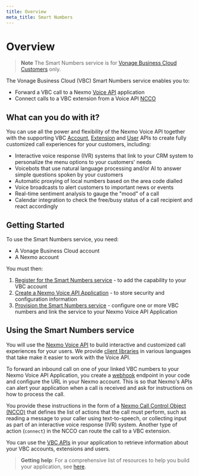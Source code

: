 ```yaml
---
title: Overview
meta_title: Smart Numbers
---
```


# Overview

> **Note** The Smart Numbers service is for [Vonage Business Cloud Customers](https://www.vonage.com/business/) only.

The Vonage Business Cloud (VBC) Smart Numbers service enables you to:

* Forward a VBC call to a Nexmo [Voice API](/voice/voice-api/api-reference) application
* Connect calls to a VBC extension from a Voice API [NCCO](/voice/voice-api/guides/ncco)

## What can you do with it?
You can use all the power and flexibility of the Nexmo Voice API together with the supporting VBC [Account](/vonage-business-cloud/vbc-apis/account-api/overview), [Extension](/vonage-business-cloud/vbc-apis/extension-api/overview) and [User](/vonage-business-cloud/vbc-apis/user-api/overview) APIs to create fully customized call experiences for your customers, including:

* Interactive voice response (IVR) systems that link to your CRM system to personalize the menu options to your customers' needs
* Voicebots that use natural language processing and/or AI to answer simple questions spoken by your customers
* Automatic proxying of local numbers based on the area code dialled
* Voice broadcasts to alert customers to important news or events
* Real-time sentiment analysis to gauge the "mood" of a call
* Calendar integration to check the free/busy status of a call recipient and react accordingly

## Getting Started
To use the Smart Numbers service, you need:

* A Vonage Business Cloud account
* A Nexmo account

You must then:

1. [Register for the Smart Numbers service](/vonage-business-cloud/smart-numbers/guides/register) - to add the capability to your VBC account
2. [Create a Nexmo Voice API Application](/vonage-business-cloud/smart-numbers/guides/create-voice-application) - to store security and configuration information
3. [Provision the Smart Numbers service](/vonage-business-cloud/smart-numbers/guides/provision-smart-numbers) - configure one or more VBC numbers and link the service to your Nexmo Voice API Application

## Using the Smart Numbers service

You will use the [Nexmo Voice API](/voice/voice-api/api-reference) to build interactive and customized call experiences for your users. We provide [client libraries](https://github.com/Nexmo/) in various languages that take make it easier to work with the Voice API.

To forward an inbound call on one of your linked VBC numbers to your Nexmo Voice API Application, you create a [webhook](/concepts/guides/webhooks) endpoint in your code and configure the URL in your Nexmo account. This is so that Nexmo's APIs can alert your application when a call is received and ask for instructions on how to process the call.

You provide these instructions in the form of a [Nexmo Call Control Object (NCCO)](/voice/voice-api/guides/ncco) that defines the list of actions that the call must perform, such as reading a message to your caller using text-to-speech, or collecting input as part of an interactive voice response (IVR) system. Another type of action (`connect`) in the NCCO can route the call to a VBC extension.

You can use the [VBC APIs](/vonage-business-cloud/vbc-apis/overview) in your application to retrieve information about your VBC accounts, extensions and users. 

> **Getting help**: For a comprehensive list of resources to help you build your application, see [here](/vonage-business-cloud/smart-numbers/guides/vbc-resources). 
